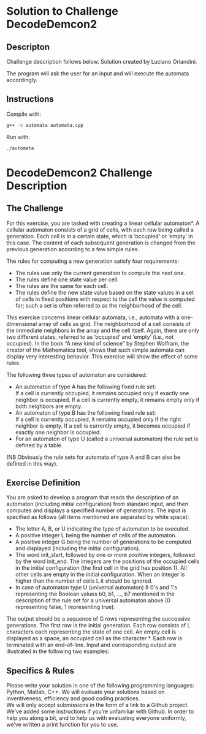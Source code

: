 # Solution to Challenge DecodeDemcon2
## Descripton
Challenge description follows below. Solution created by Luciano Orlandini.  

The program will ask the user for an input and will execute the automata accordingly.

## Instructions
Compile with:

```bash
g++ -o automata automata.cpp
```

Run with:

```bash
./automata
```

# DecodeDemcon2 Challenge Description

## The Challenge
For this exercise, you are tasked with creating a linear cellular automaton*. A cellular automaton consists of a grid of cells, with each row being called a generation. Each cell is in a certain state, which is ‘occupied’ or ‘empty’ in this case. The content of each subsequent generation is changed from the previous generation according to a few simple rules.  

The rules for computing a new generation satisfy four requirements:
- The rules use only the current generation to compute the next one.
- The rules define one state value per cell.
- The rules are the same for each cell.
- The rules define the new state value based on the state values in a set of cells in fixed positions with respect to the cell the value is computed for; such a set is often referred to as the neighborhood of the cell.  

This exercise concerns linear cellular automata, i.e., automata with a one-dimensional array of cells as grid. The neighborhood of a cell consists of the immediate neighbors in the array and the cell itself. Again, there are only two different states, referred to as ‘occupied’ and ‘empty’ (i.e., not occupied). In the book “A new kind of science” by Stephen Wolfram, the creator of the Mathematica tool, shows that such simple automata can display very interesting behavior. This exercise will show the effect of some rules.  

The following three types of automaton are considered:
- An automaton of type A has the following fixed rule set:  
If a cell is currently occupied, it remains occupied only if exactly one neighbor is occupied.
If a cell is currently empty, it remains empty only if both neighbors are empty.
- An automaton of type B has the following fixed rule set:  
If a cell is currently occupied, it remains occupied only if the right neighbor is empty.
If a cell is currently empty, it becomes occupied if exactly one neighbor is occupied.
- For an automaton of type U (called a universal automaton) the rule set is defined by a table.

(NB Obviously the rule sets for automata of type A and B can also be defined in this way).
 
## Exercise Definition
You are asked to develop a program that reads the description of an automaton (including initial configuration) from standard input, and then computes and displays a specified number of generations. The input is specified as follows (all items mentioned are separated by white space):  
- The letter A, B, or U indicating the type of automaton to be executed.
- A positive integer L being the number of cells of the automaton.
- A positive integer G being the number of generations to be computed and displayed (including the initial configuration).
- The word init_start, followed by one or more positive integers, followed by the word init_end. The integers are the positions of the occupied cells in the initial configuration (the first cell in the grid has position 1). All other cells are empty in the initial configuration. When an integer is higher than the number of cells L it should be ignored.
- In case of automaton type U (universal automaton) 8 0's and 1's representing the Boolean values b0, b1, …, b7 mentioned in the description of the rule set for a universal automaton above (0 representing false, 1 representing true).  

The output should be a sequence of G rows representing the successive generations. The first row is the initial generation. Each row consists of L characters each representing the state of one cell. An empty cell is displayed as a space, an occupied cell as the character *. Each row is terminated with an end-of-line.
Input and corresponding output are illustrated in the following two examples:
 

## Specifics & Rules
Please write your solution in one of the following programming languages: Python, Matlab, C++. We will evaluate your solutions based on inventiveness, efficiency and good coding practices.  
We will only accept submissions in the form of a link to a Github project. We’ve added some instructions if you’re unfamiliar with Github. In order to help you along a bit, and to help us with evaluating everyone uniformly, we’ve written a print function for you to use.